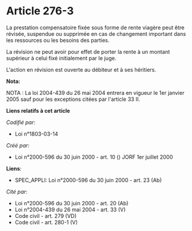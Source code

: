 # Article 276-3

La prestation compensatoire fixée sous forme de rente viagère peut être révisée, suspendue ou supprimée en cas de changement
important dans les ressources ou les besoins des parties.

La révision ne peut avoir pour effet de porter la rente à un montant supérieur à celui fixé initialement par le juge.

L'action en révision est ouverte au débiteur et à ses héritiers.

**Nota:**

NOTA : La loi 2004-439 du 26 mai 2004 entrera en vigueur le 1er janvier 2005 sauf pour les exceptions citées par l'article 33
II.

**Liens relatifs à cet article**

_Codifié par_:

  - Loi n°1803-03-14

_Créé par_:

  - Loi n°2000-596 du 30 juin 2000 - art. 10 () JORF 1er juillet 2000

**Liens**:

  - SPEC_APPLI: Loi n°2000-596 du 30 juin 2000 - art. 23 (Ab)

_Cité par_:

  - Loi n°2000-596 du 30 juin 2000 - art. 20 (Ab)
  - Loi n°2004-439 du 26 mai 2004 - art. 33 (V)
  - Code civil - art. 279 (VD)
  - Code civil - art. 280-1 (V)
